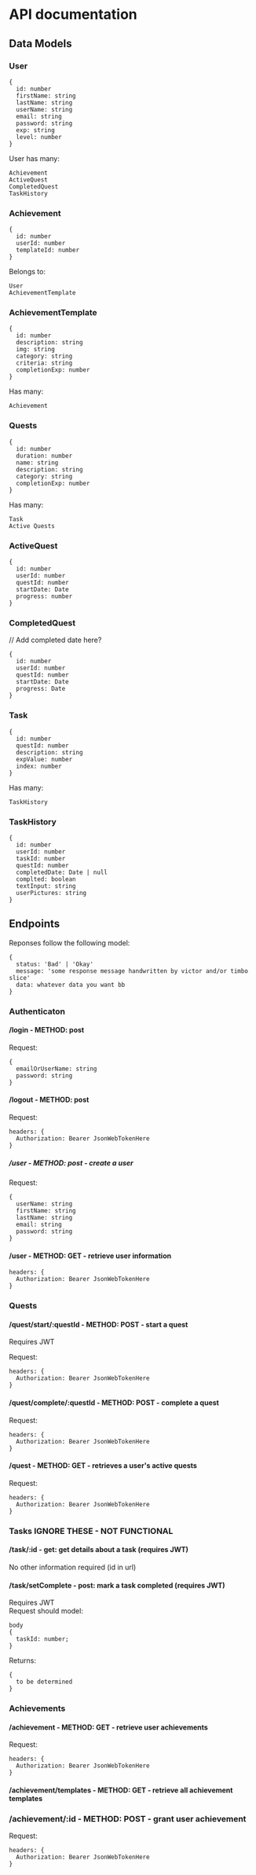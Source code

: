 # API documentation

## Data Models

### User

```
{
  id: number
  firstName: string
  lastName: string
  userName: string
  email: string
  password: string
  exp: string
  level: number
}
```

User has many:
```
Achievement
ActiveQuest
CompletedQuest
TaskHistory
```

### Achievement

```
{
  id: number
  userId: number
  templateId: number
}
```

Belongs to: 
```
User
AchievementTemplate
```

### AchievementTemplate

```
{
  id: number
  description: string
  img: string
  category: string
  criteria: string
  completionExp: number
}
```

Has many:
```
Achievement
```

### Quests

```
{
  id: number
  duration: number
  name: string
  description: string
  category: string
  completionExp: number
}
```

Has many:
```
Task
Active Quests
```

### ActiveQuest

```
{
  id: number
  userId: number
  questId: number
  startDate: Date
  progress: number 
}
```

### CompletedQuest

// Add completed date here?

```
{
  id: number
  userId: number
  questId: number
  startDate: Date
  progress: Date
}
```

### Task

```
{
  id: number
  questId: number
  description: string
  expValue: number
  index: number
}
```

Has many:

```
TaskHistory
```

### TaskHistory

```
{
  id: number
  userId: number
  taskId: number
  questId: number
  completedDate: Date | null
  complted: boolean
  textInput: string
  userPictures: string
}
```

## Endpoints

Reponses follow the following model:
```
{
  status: 'Bad' | 'Okay'
  message: 'some response message handwritten by victor and/or timbo slice'
  data: whatever data you want bb
}
```

### Authenticaton

#### /login - METHOD: post

Request:
```
{
  emailOrUserName: string
  password: string
}
```

#### /logout - METHOD: post

Request:
```
headers: {
  Authorization: Bearer JsonWebTokenHere
}
```

##### /user - METHOD: post - create a user

Request:
```
{
  userName: string
  firstName: string
  lastName: string
  email: string
  password: string
}
```

#### /user - METHOD: GET - retrieve user information

```
headers: {
  Authorization: Bearer JsonWebTokenHere
}
```

### Quests

#### /quest/start/:questId - METHOD: POST - start a quest

Requires JWT

Request:
```
headers: {
  Authorization: Bearer JsonWebTokenHere
}
```

#### /quest/complete/:questId - METHOD: POST - complete a quest

Request:
```
headers: {
  Authorization: Bearer JsonWebTokenHere
}
```

#### /quest - METHOD: GET - retrieves a user's active quests

Request:
```
headers: {
  Authorization: Bearer JsonWebTokenHere
}
```

### Tasks IGNORE THESE - NOT FUNCTIONAL

#### /task/:id - get: get details about a task (requires JWT)

No other information required (id in url)

#### /task/setComplete - post: mark a task completed (requires JWT)

Requires JWT\
Request should model:
```
body
{
  taskId: number;
}
```

Returns:
```
{
  to be determined
}
```

### Achievements

#### /achievement - METHOD: GET - retrieve user achievements

Request:
```
headers: {
  Authorization: Bearer JsonWebTokenHere
}
```

#### /achievement/templates - METHOD: GET - retrieve all achievement templates

### /achievement/:id - METHOD: POST - grant user achievement 

Request:
```
headers: {
  Authorization: Bearer JsonWebTokenHere
}
```
